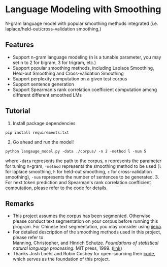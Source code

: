 # Language Modeling with Smoothing
N-gram language model with popular smoothing methods integrated (i.e. laplace/held-out/cross-validation smoothing,)

## Features
- Support n-gram language modeling (n is a tunable parameter, you may set n to 2 for bigram, 3 for trigram, etc.)
- Support popular smoothing methods, including Laplace Smoothing, Held-out Smoothing and Cross-validation Smoothing
- Support perplexity computation on a given test corpus 
- Support sentence generation
- Support Spearman's rank correlation coefficient computation among different different smoothed LMs


## Tutorial
1. Install package dependencies
```
pip install requirements.txt
```

2. Go ahead and run the model!
```
python langauge_model.py -data ./corpus/ -n 2 -method l -num 5
```
where `-data` represents the path to the corpus, `n` represents the parameter for tuning n-gram, `-method` represents the smoothing method to be used (`l` for laplace smoothing, `h` for held-out smoothing, `c` for cross-validation smoothing), `-num` represents the number of sentences to be generated.
3. For next token prediction and Spearman's rank correlation coefficient computation, please refer to the code for details.

## Remarks
- This project assumes the corpus has been segmented. Otherwise please conduct text segmentation on your corpus before running this program. For Chinese text segmentation, you may consider using [jieba](https://github.com/fxsjy/jieba).
- For detailed description of the smoothing methods used in this project, please refer to </br>Manning, Christopher, and Hinrich Schutze. *Foundations of statistical natural language processing.* MIT press, 1999. ([link](https://www.cs.vassar.edu/~cs366/docs/Manning_Schuetze_StatisticalNLP.pdf))
- Thanks Josh Loehr and Robin Cosbey for open-sourcing their [code](https://github.com/joshualoehr/ngram-language-model), which serves as the foundation of this project.
